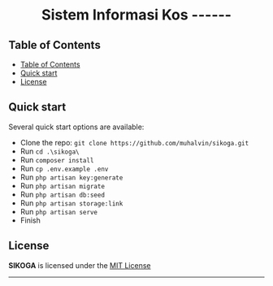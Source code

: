 <h1 align="center">Sistem Informasi Kos ------</h1>

## Table of Contents

- [Table of Contents](#table-of-contents)
- [Quick start](#quick-start)
- [License](#license)

## Quick start

Several quick start options are available:

-   Clone the repo: `git clone https://github.com/muhalvin/sikoga.git`
-   Run `cd .\sikoga\`
-   Run `composer install`
-   Run `cp .env.example .env`
-   Run `php artisan key:generate`
-   Run `php artisan migrate`
-   Run `php artisan db:seed`
-   Run `php artisan storage:link`
-   Run `php artisan serve`
-   Finish


## License

**SIKOGA** is licensed under the [MIT License](LICENSE)

---

